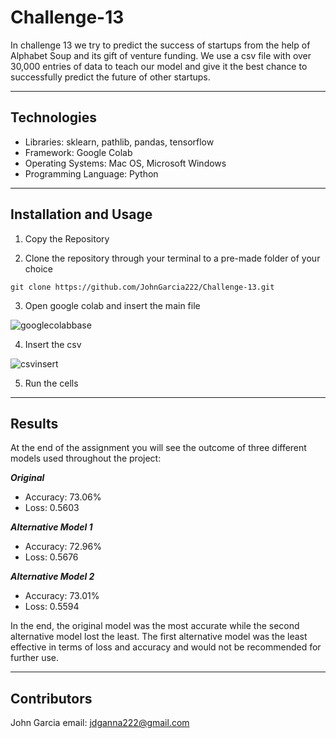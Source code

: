 # Challenge-13

In challenge 13 we try to predict the success of startups from the help of Alphabet Soup and its gift of venture funding. We use a csv file with over 30,000 entries of data to teach our model and give it the best chance to successfully predict the future of other startups.

---------------------------

## Technologies

- Libraries: sklearn, pathlib, pandas, tensorflow
- Framework: Google Colab
- Operating Systems: Mac OS, Microsoft Windows
- Programming Language: Python

---------------------------

## Installation and Usage

1. Copy the Repository

2. Clone the repository through your terminal to a pre-made folder of your choice

```git clone https://github.com/JohnGarcia222/Challenge-13.git```

3. Open google colab and insert the main file

![googlecolabbase](https://github.com/JohnGarcia222/Challenge-13/assets/127170402/0e81a868-0ae0-4817-9fed-b95d45bc6e88)

4. Insert the csv

![csvinsert](https://github.com/JohnGarcia222/Challenge-13/assets/127170402/72332b6d-429a-423e-97f6-14f7a1e80fd4)

5. Run the cells

-----------------------------

## Results 

At the end of the assignment you will see the outcome of three different models used throughout the project:

***Original***
- Accuracy: 73.06%
- Loss: 0.5603

***Alternative Model 1***
- Accuracy: 72.96%
- Loss: 0.5676

***Alternative Model 2***
- Accuracy: 73.01%
- Loss: 0.5594

In the end, the original model was the most accurate while the second alternative model lost the least. The first alternative model was the least effective in terms of loss and accuracy and would not be recommended for further use.

------------------------------------

## Contributors 

John Garcia
email: jdganna222@gmail.com
